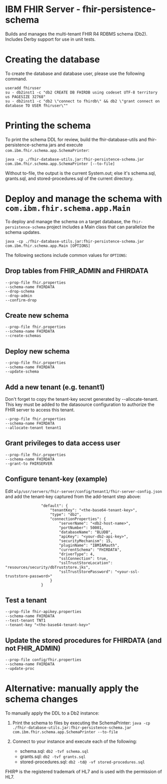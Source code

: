 # IBM FHIR Server - fhir-persistence-schema

Builds and manages the multi-tenant FHIR R4 RDBMS schema (Db2). Includes Derby support for use in unit tests.

# Creating the database 

To create the database and database user, please use the following command.

``` shell 
useradd fhiruser
su - db2inst1 -c "db2 CREATE DB FHIRDB using codeset UTF-8 territory us PAGESIZE 32768"
su - db2inst1 -c "db2 \"connect to fhirdb\" && db2 \"grant connect on database TO USER fhiruser\""
```
# Printing the schema

To print the schema DDL for review, build the fhir-database-utils and fhir-persistence-schema jars and execute `com.ibm.fhir.schema.app.SchemaPrinter`:

``` shell 
java -cp ./fhir-database-utils.jar:fhir-persistence-schema.jar com.ibm.fhir.schema.app.SchemaPrinter [--to-file]
```

Without to-file, the output is the current System.out; else it's schema.sql, grants.sql, and stored-procedures.sql of the current directory.


# Deploy and manage the schema with `com.ibm.fhir.schema.app.Main` 

To deploy and manage the schema on a target database, the `fhir-persistence-schema` project includes a Main class that can parallelize the schema updates.

``` shell 
java -cp ./fhir-database-utils.jar:fhir-persistence-schema.jar com.ibm.fhir.schema.app.Main [OPTIONS]
```

The following sections include common values for `OPTIONS`:

## Drop tables from FHIR_ADMIN and FHIRDATA

```
--prop-file fhir.properties
--schema-name FHIRDATA
--drop-schema
--drop-admin
--confirm-drop
```

## Create new schema

```
--prop-file fhir.properties
--schema-name FHIRDATA
--create-schemas
```

## Deploy new schema

```
--prop-file fhir.properties
--schema-name FHIRDATA
--update-schema
```

## Add a new tenant (e.g. tenant1)

Don't forget to copy the tenant-key secret generated by --allocate-tenant. This key must be added to the datasource configuration to authorize the FHIR server to access this tenant.

```
--prop-file fhir.properties
--schema-name FHIRDATA
--allocate-tenant tenant1
```


## Grant privileges to data access user

```
--prop-file fhir.properties
--schema-name FHIRDATA
--grant-to FHIRSERVER
```

## Configure tenant-key (example)

Edit `wlp/usr/servers/fhir-server/config/tenant1/fhir-server-config.json` and add the tenant-key captured from the add-tenant step above:

```
                "default": {
                    "tenantKey": "<the-base64-tenant-key>",
                    "type": "db2",
                    "connectionProperties": {
                        "serverName": "<db2-host-name>",
                        "portNumber": 50001,
                        "databaseName": "BLUDB",
                        "apiKey": "<your-db2-api-key>",
                        "securityMechanism": 15,
                        "pluginName": "IBMIAMauth",
                        "currentSchema": "FHIRDATA",
                        "driverType": 4,
                        "sslConnection": true,
                        "sslTrustStoreLocation": "resources/security/dbTruststore.jks",
                        "sslTrustStorePassword": "<your-ssl-truststore-password>"
                    }
                }
```

## Test a tenant

```
--prop-file fhir-apikey.properties
--schema-name FHIRDATA
--test-tenant TNT1
--tenant-key "<the-base64-tenant-key>"
```

## Update the stored procedures for FHIRDATA (and not FHIR_ADMIN)

```
--prop-file config/fhir.properties
--schema-name FHIRDATA
--update-proc
```

# Alternative: manually apply the schema changes

To manually apply the DDL to a Db2 instance:
1. Print the schema to files by executing the SchemaPrinter:
    `java -cp ./fhir-database-utils.jar:fhir-persistence-schema.jar com.ibm.fhir.schema.app.SchemaPrinter --to-file`

2. Connect to your instance and execute each of the following:
    - schema.sql:  `db2 -tvf schema.sql`
    - grants.sql:  `db2 -tvf grants.sql`
    - stored-procedures.sql:  `db2 -td@ -vf stored-procedures.sql`


FHIR® is the registered trademark of HL7 and is used with the permission of HL7.
